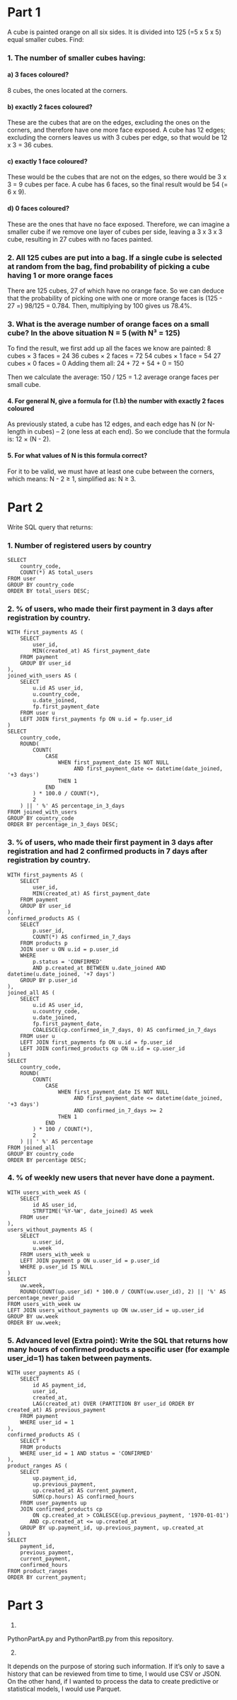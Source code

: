 
# Part 1 
A cube is painted orange on all six sides. It is divided into 125 (=5 x 5 x 5) equal smaller cubes. Find: 
### 1. The number of smaller cubes having:

#### a) 3 faces coloured?
8 cubes, the ones located at the corners.

#### b) exactly 2 faces coloured?
These are the cubes that are on the edges, excluding the ones on the corners, and therefore have one more face exposed.
A cube has 12 edges; excluding the corners leaves us with 3 cubes per edge, so that would be 12 x 3 = 36 cubes.

#### c) exactly 1 face coloured?
These would be the cubes that are not on the edges, so there would be 3 x 3 = 9 cubes per face. A cube has 6 faces, so the final result would be 54 (= 6 x 9).

#### d) 0 faces coloured?
These are the ones that have no face exposed. Therefore, we can imagine a smaller cube if we remove one layer of cubes per side, leaving a 3 x 3 x 3 cube, resulting in 27 cubes with no faces painted.

### 2. All 125 cubes are put into a bag. If a single cube is selected at random from the bag, find probability of picking a cube having 1 or more orange faces
There are 125 cubes, 27 of which have no orange face.
So we can deduce that the probability of picking one with one or more orange faces is (125 - 27 =) 98/125 = 0.784.
Then, multiplying by 100 gives us 78.4%.

### 3. What is the average number of orange faces on a small cube? In the above situation N = 5 (with N³ = 125)
To find the result, we first add up all the faces we know are painted:
8 cubes × 3 faces = 24
36 cubes × 2 faces = 72
54 cubes × 1 face = 54
27 cubes × 0 faces = 0
Adding them all:
24 + 72 + 54 + 0 = 150

Then we calculate the average: 150 / 125 = 1.2 average orange faces per small cube.


#### 4. For general N, give a formula for (1.b) the number with exactly 2 faces coloured
As previously stated, a cube has 12 edges, and each edge has N (or N-length in cubes) – 2 (one less at each end).
So we conclude that the formula is: 12 × (N - 2).

#### 5. For what values of N is this formula correct?
For it to be valid, we must have at least one cube between the corners, which means:
N - 2 ≥ 1, simplified as: N ≥ 3.




# Part 2
Write SQL query that returns: 

### 1. Number of registered users by country
```
SELECT 
    country_code, 
    COUNT(*) AS total_users
FROM user
GROUP BY country_code
ORDER BY total_users DESC;
```

### 2. % of users, who made their first payment in 3 days after registration by country.
```
WITH first_payments AS (
    SELECT 
        user_id,
        MIN(created_at) AS first_payment_date
    FROM payment
    GROUP BY user_id
),
joined_with_users AS (
    SELECT 
        u.id AS user_id,
        u.country_code,
        u.date_joined,
        fp.first_payment_date
    FROM user u
    LEFT JOIN first_payments fp ON u.id = fp.user_id
)
SELECT 
    country_code,
    ROUND(
        COUNT(
            CASE 
                WHEN first_payment_date IS NOT NULL 
                     AND first_payment_date <= datetime(date_joined, '+3 days') 
                THEN 1 
            END
        ) * 100.0 / COUNT(*),
        2
    ) || ' %' AS percentage_in_3_days
FROM joined_with_users
GROUP BY country_code
ORDER BY percentage_in_3_days DESC;
```
### 3. % of users, who made their first payment in 3 days after registration and had 2 confirmed products in 7 days after registration by country.
```
WITH first_payments AS (
    SELECT 
        user_id,
        MIN(created_at) AS first_payment_date
    FROM payment
    GROUP BY user_id
),
confirmed_products AS (
    SELECT 
        p.user_id,
        COUNT(*) AS confirmed_in_7_days
    FROM products p
    JOIN user u ON u.id = p.user_id
    WHERE 
        p.status = 'CONFIRMED'
        AND p.created_at BETWEEN u.date_joined AND datetime(u.date_joined, '+7 days')
    GROUP BY p.user_id
),
joined_all AS (
    SELECT 
        u.id AS user_id,
        u.country_code,
        u.date_joined,
        fp.first_payment_date,
        COALESCE(cp.confirmed_in_7_days, 0) AS confirmed_in_7_days
    FROM user u
    LEFT JOIN first_payments fp ON u.id = fp.user_id
    LEFT JOIN confirmed_products cp ON u.id = cp.user_id
)
SELECT 
    country_code,
    ROUND(
        COUNT(
            CASE 
                WHEN first_payment_date IS NOT NULL 
                     AND first_payment_date <= datetime(date_joined, '+3 days')
                     AND confirmed_in_7_days >= 2 
                THEN 1 
            END
        ) * 100 / COUNT(*),
        2
    ) || ' %' AS percentage
FROM joined_all
GROUP BY country_code
ORDER BY percentage DESC;
```
### 4. % of weekly new users that never have done a payment.
```
WITH users_with_week AS (
    SELECT 
        id AS user_id,
        STRFTIME('%Y-%W', date_joined) AS week
    FROM user
),
users_without_payments AS (
    SELECT 
        u.user_id,
        u.week
    FROM users_with_week u
    LEFT JOIN payment p ON u.user_id = p.user_id
    WHERE p.user_id IS NULL
)
SELECT 
    uw.week,
    ROUND(COUNT(up.user_id) * 100.0 / COUNT(uw.user_id), 2) || '%' AS percentage_never_paid
FROM users_with_week uw
LEFT JOIN users_without_payments up ON uw.user_id = up.user_id
GROUP BY uw.week
ORDER BY uw.week;
```
### 5. Advanced level (Extra point): Write the SQL that returns how many hours of confirmed products a specific user (for example user_id=1) has taken between payments.
```
WITH user_payments AS (
    SELECT 
        id AS payment_id,
        user_id,
        created_at,
        LAG(created_at) OVER (PARTITION BY user_id ORDER BY created_at) AS previous_payment
    FROM payment
    WHERE user_id = 1
),
confirmed_products AS (
    SELECT * 
    FROM products 
    WHERE user_id = 1 AND status = 'CONFIRMED'
),
product_ranges AS (
    SELECT 
        up.payment_id,
        up.previous_payment,
        up.created_at AS current_payment,
        SUM(cp.hours) AS confirmed_hours
    FROM user_payments up
    JOIN confirmed_products cp 
        ON cp.created_at > COALESCE(up.previous_payment, '1970-01-01')
       AND cp.created_at <= up.created_at
    GROUP BY up.payment_id, up.previous_payment, up.created_at
)
SELECT 
    payment_id,
    previous_payment,
    current_payment,
    confirmed_hours
FROM product_ranges
ORDER BY current_payment;
```
# Part 3
1. 
PythonPartA.py and PythonPartB.py from this repository.

2.
It depends on the purpose of storing such information.
If it’s only to save a history that can be reviewed from time to time, I would use CSV or JSON.
On the other hand, if I wanted to process the data to create predictive or statistical models, I would use Parquet.
